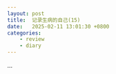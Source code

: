 ```yaml
---
layout: post
title:  记录生病的自己(15)
date:   2025-02-11 13:01:30 +0800
categories: 
    - review
    - diary
---
```


...